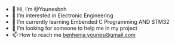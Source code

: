 - 👋 Hi, I’m @Younesbnh
- 👀 I’m interested in Electronic Engineering
- 🌱 I’m currently learning Embended C Programming AND STM32 
- 💞️ I’m looking for someone to help me in my project
- 📫 How to reach me benhenia.younes@gmail.com


